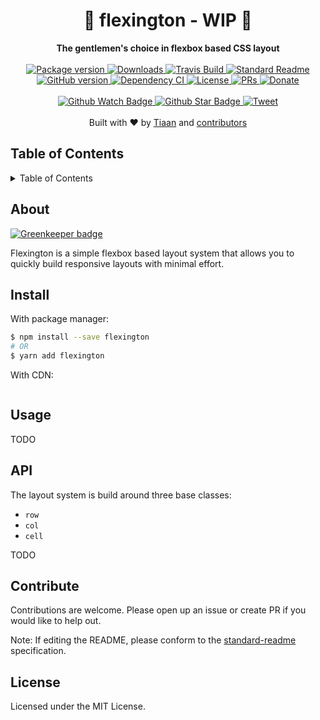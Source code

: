 <h1 align="center">🎩 flexington - WIP 🔨</h1>
<div align="center">
  <strong>The gentlemen's choice in flexbox based CSS layout</strong>
</div>
<br>
<div align="center">
  <a href="https://npmjs.org/package/flexington">
    <img src="https://img.shields.io/npm/v/flexington.svg?style=flat-square" alt="Package version" />
  </a>
  <a href="https://npmjs.org/package/flexington">
  <img src="https://img.shields.io/npm/dm/flexington.svg?style=flat-square" alt="Downloads" />
  </a>
  <a href="https://travis-ci.org/tiaanduplessis/flexington">
    <img src="https://img.shields.io/travis/tiaanduplessis/flexington.svg?style=flat-square" alt="Travis Build" />
  </a>
  <a href="https://github.com/RichardLitt/standard-readme)">
    <img src="https://img.shields.io/badge/standard--readme-OK-green.svg?style=flat-square" alt="Standard Readme" />
  </a>
  <a href="https://badge.fury.io/gh/tiaanduplessis%2Fflexington">
    <img src="https://badge.fury.io/gh/tiaanduplessis%2Fflexington.svg?style=flat-square" alt="GitHub version" />
  </a>
  <a href="https://dependencyci.com/github/tiaanduplessis/flexington">
    <img src="https://dependencyci.com/github/tiaanduplessis/flexington/badge?style=flat-square" alt="Dependency CI" />
  </a>
  <a href="https://github.com/tiaanduplessis/flexington/blob/master/LICENSE">
    <img src="https://img.shields.io/npm/l/flexington.svg?style=flat-square" alt="License" />
  </a>
  <a href="http://makeapullrequest.com">
    <img src="https://img.shields.io/badge/PRs-welcome-brightgreen.svg?style=flat-square" alt="PRs" />
  </a>
  <a href="https://www.paypal.me/tiaanduplessis/1">
    <img src="https://img.shields.io/badge/$-support-green.svg?style=flat-square" alt="Donate" />
  </a>
</div>
<br>
<div align="center">
  <a href="https://github.com/tiaanduplessis/flexington/watchers">
    <img src="https://img.shields.io/github/watchers/tiaanduplessis/flexington.svg?style=social" alt="Github Watch Badge" />
  </a>
  <a href="https://github.com/tiaanduplessis/flexington/stargazers">
    <img src="https://img.shields.io/github/stars/tiaanduplessis/flexington.svg?style=social" alt="Github Star Badge" />
  </a>
  <a href="https://twitter.com/intent/tweet?text=Check%20out%20flexington!%20https://github.com/tiaanduplessis/flexington%20%F0%9F%91%8D">
    <img src="https://img.shields.io/twitter/url/https/github.com/tiaanduplessis/flexington.svg?style=social" alt="Tweet" />
  </a>
</div>
<br>
<div align="center">
  Built with ❤︎ by <a href="tiaan.beer">Tiaan</a> and <a href="https://github.com/tiaanduplessis/flexington/graphs/contributors">contributors</a>
</div>

<h2>Table of Contents</h2>
<details>
  <summary>Table of Contents</summary>
  <li><a href="#about">About</a></li>
  <li><a href="#install">Install</a></li>
  <li><a href="#usage">Usage</a></li>
  <li><a href="#api">API</a></li>
  <li><a href="#contribute">Contribute</a></li>
  <li><a href="#license">License</a></li>
</details>

## About

[![Greenkeeper badge](https://badges.greenkeeper.io/tiaanduplessis/flexington.svg)](https://greenkeeper.io/)

Flexington is a simple flexbox based layout system that allows you to quickly build responsive layouts with minimal effort.

## Install

With package manager:

```sh
$ npm install --save flexington
# OR
$ yarn add flexington
```

With CDN:

```html

```

## Usage

TODO

## API

The layout system is build around three base classes:
- `row`
- `col`
- `cell`

TODO

## Contribute

Contributions are welcome. Please open up an issue or create PR if you would like to help out.

Note: If editing the README, please conform to the [standard-readme](https://github.com/RichardLitt/standard-readme) specification.

## License

Licensed under the MIT License.
